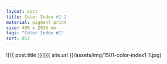```yaml
---
layout: post
title: Color Index #1-1
material: pigment print
size: 490 x 2926 mm
tags: "Color Index #1"
sort: 013
---
```


![{{ post.title }}]({{ site.url }}/assets/img/1501-color-index1-1.jpg)
